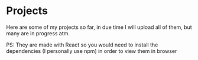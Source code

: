 # Projects
Here are some of my projects so far, in due time I will upload all of them, but many are in progress atm.

PS: They are made with React so you would need to install the dependencies (I personally use npm) in order to view them in browser
